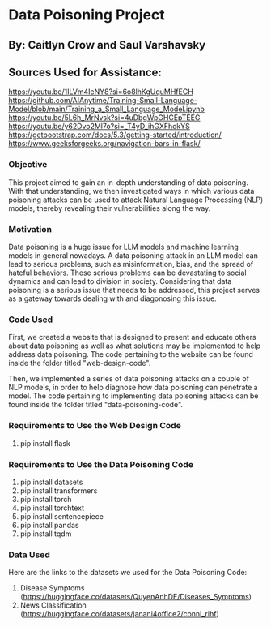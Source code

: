 
<!-- README.md is generated from README.Rmd. Please edit that file -->

# Data Poisoning Project

## By: Caitlyn Crow and Saul Varshavsky

## Sources Used for Assistance:

https://youtu.be/1ILVm4IeNY8?si=6o8lhKgUquMHfECH
https://github.com/AIAnytime/Training-Small-Language-Model/blob/main/Training_a_Small_Language_Model.ipynb
https://youtu.be/5L6h_MrNvsk?si=4uDbgWpGHCEpTEEG
https://youtu.be/y62Dvo2Ml7o?si=_T4yD_ihGXFhokYS
https://getbootstrap.com/docs/5.3/getting-started/introduction/
https://www.geeksforgeeks.org/navigation-bars-in-flask/






<!-- badges: start -->
<!-- badges: end -->

### Objective

This project aimed to gain an in-depth understanding of data poisoning. With that understanding, we then investigated ways in which various data poisoning attacks can be used to attack Natural Language Processing (NLP) models, thereby revealing their vulnerabilities along the way.


### Motivation

Data poisoning is a huge issue for LLM models and machine learning models in general nowadays. A data poisoning attack in an LLM model can lead to serious problems, such as misinformation, bias, and the spread of hateful behaviors. These serious problems can be devastating to social dynamics and can lead to division in society. Considering that data poisoning is a serious issue that needs to be addressed, this project serves as a gateway towards dealing with and diagonosing this issue.


### Code Used

First, we created a website that is designed to present and educate others about data poisoning as well as what solutions may be implemented to help address
data poisoning. The code pertaining to the website can be found inside the folder titled "web-design-code".

Then, we implemented a series of data poisoning attacks on a couple of NLP models, in order to help diagnose how data poisoning can penetrate a model. The code pertaining to implementing
data poisoning attacks can be found inside the folder titled "data-poisoning-code".


### Requirements to Use the Web Design Code

1. pip install flask


### Requirements to Use the Data Poisoning Code

1. pip install datasets
2. pip install transformers
3. pip install torch
4. pip install torchtext
5. pip install sentencepiece
6. pip install pandas
7. pip install tqdm



### Data Used

Here are the links to the datasets we used for the Data Poisoning Code:

1. Disease Symptoms (https://huggingface.co/datasets/QuyenAnhDE/Diseases_Symptoms)
2. News Classification (https://huggingface.co/datasets/janani4office2/connl_rlhf)
